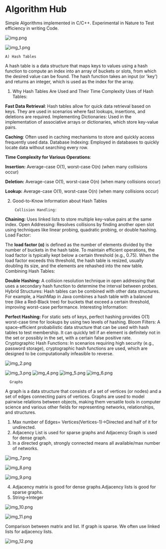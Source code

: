 # Algorithm Hub
 Simple Algorithms implemented in C/C++. Experimental in Nature to Test efficiency in writing Code.


![img.png](Images/img.png)

![img_1.png](Images/img_1.png)

    A) Hash Tables

A hash table is a data structure that maps keys to values using a hash function to compute an index into an array of buckets or slots, from which the desired value can be found. The hash function takes an input (or 'key') and returns an integer, which is used as the index for the array.

1. Why Hash Tables Are Used and Their Time Complexity
   Uses of Hash Tables:

**Fast Data Retrieval**: Hash tables allow for quick data retrieval based on keys. They are used in scenarios where fast lookups, insertions, and deletions are required.
Implementing Dictionaries: Used in the implementation of associative arrays or dictionaries, which store key-value pairs.

**Caching**: Often used in caching mechanisms to store and quickly access frequently used data.
Database Indexing: Employed in databases to quickly locate data without searching every row.

**Time Complexity for Various Operations**:

**Insertion:** Average-case O(1), worst-case O(n) (when many collisions occur)

**Deletion:** Average-case O(1), worst-case O(n) (when many collisions occur)

**Lookup:** Average-case O(1), worst-case O(n) (when many collisions occur)

2. Good-to-Know Information about Hash Tables

        Collision Handling:

**Chaining:** Uses linked lists to store multiple key-value pairs at the same index.
Open Addressing: Resolves collisions by finding another open slot using techniques like linear probing, quadratic probing, or double hashing.
Load Factor:

The **load factor (α)** is defined as the number of elements divided by the number of buckets in the hash table. To maintain efficient operations, the load factor is typically kept below a certain threshold (e.g., 0.75).
When the load factor exceeds this threshold, the hash table is resized, usually doubling its size, and the elements are rehashed into the new table.
Combining Hash Tables:

**Double Hashing:** A collision resolution technique in open addressing that uses a secondary hash function to determine the interval between probes.
Hybrid Structures: Hash tables can be combined with other data structures. For example, a HashMap in Java combines a hash table with a balanced tree (like a Red-Black tree) for buckets that exceed a certain threshold, improving worst-case performance.
Interesting Information:

**Perfect Hashing:** For static sets of keys, perfect hashing provides O(1) worst-case time for lookups by using two levels of hashing.
Bloom Filters: A space-efficient probabilistic data structure that can be used with hash tables to test membership. It can quickly tell if an element is definitely not in the set or possibly in the set, with a certain false positive rate.
Cryptographic Hash Functions: In scenarios requiring high security (e.g., password storage), cryptographic hash functions are used, which are designed to be computationally infeasible to reverse.


![img_2.png](Images/img_2.png)


![img_3.png](Images/img_3.png)
![img_4.png](Images/img_4.png)
![img_5.png](Images/img_5.png)
![img_6.png](Images/img_6.png)

      Graphs

A graph is a data structure that consists of a set of vertices (or nodes) and a set of edges connecting pairs of vertices. Graphs are used to model pairwise relations between objects, making them versatile tools in computer science and various other fields for representing networks, relationships, and structures.

1) Max number of Edges= Vertices(Vertices-1)->Directed and half of it for undirected.
2) Adjacency List is used for sparse graphs and Adjacency Graph is used for dense graph.
3) In a directed graph, strongly connected means all available/max number of networks.


![img_7.png](Images/img_7.png)

![img_8.png](Images/img_8.png)

![img_9.png](Images/img_9.png)


4) Adjacency matrix is good for dense graphs.Adjacency lists is good for sparse graphs.
5) String->Integer

![img_10.png](Images/img_10.png)

![img_11.png](Images/img_11.png)


Comparison between matrix and list. If graph is sparse. We often use linked lists for adjacency lists.

![img_12.png](Images/img_12.png)

